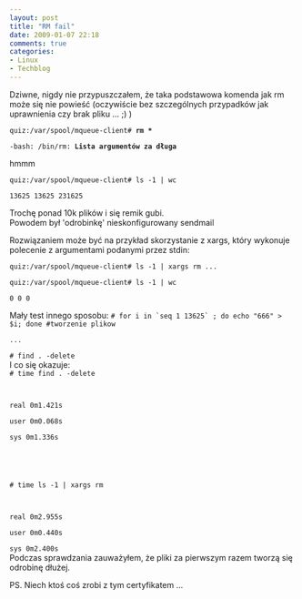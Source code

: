 ```yaml
---
layout: post
title: "RM fail"
date: 2009-01-07 22:18
comments: true
categories:
- Linux
- Techblog
---
```

<p>Dziwne, nigdy nie przypuszczałem, że taka podstawowa komenda jak rm może się nie powieść (oczywiście bez szczególnych przypadków jak uprawnienia czy brak pliku ... ;) )</p>
<p><code>quiz:/var/spool/mqueue-client# <b>rm *</b><br>
-bash: /bin/rm: <b>Lista argumentów za długa</b></code></p>
<EXCERPT><p>hmmm</p>
<p><code>quiz:/var/spool/mqueue-client# ls -1 | wc<br>
13625 13625 231625</code></p>
<p>Trochę ponad 10k plików i się remik gubi.<br>
Powodem był 'odrobinkę' nieskonfigurowany sendmail</p>
<p>Rozwiązaniem może być na przykład skorzystanie z xargs, który wykonuje polecenie z argumentami podanymi przez stdin:</p>
<p><code>quiz:/var/spool/mqueue-client# ls -1 | xargs rm ...<br>
quiz:/var/spool/mqueue-client# ls -1 | wc<br>
0 0 0</code></p>
<p>Mały test innego sposobu: <code># for i in `seq 1 13625` ; do echo "666" &gt; $i; done #tworzenie plikow<br>
...<br>
# find . -delete</code><br>
I co się okazuje:<br>
<code># time find . -delete<br>
<br>
real 0m1.421s<br>
user 0m0.068s<br>
sys 0m1.336s<br>
<br>
<br>
# time ls -1 | xargs rm<br>
<br>
real 0m2.955s<br>
user 0m0.440s<br>
sys 0m2.400s</code><br>
Podczas sprawdzania zauważyłem, że pliki za pierwszym razem tworzą się odrobinę dłużej.</p>
<p>PS. Niech ktoś coś zrobi z tym certyfikatem ...</p>
		